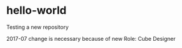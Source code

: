 # hello-world
Testing a new repository

2017-07
change is necessary because of new Role: Cube Designer
